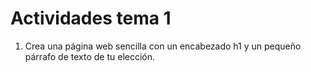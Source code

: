 # Actividades tema 1

1. Crea una página web sencilla con un encabezado h1 y un pequeño párrafo de texto de tu elección.